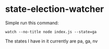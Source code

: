 # state-election-watcher

Simple run this command:

`watch --no-title node index.js --state=ga`

The states I have in it currently are pa, ga, nv
